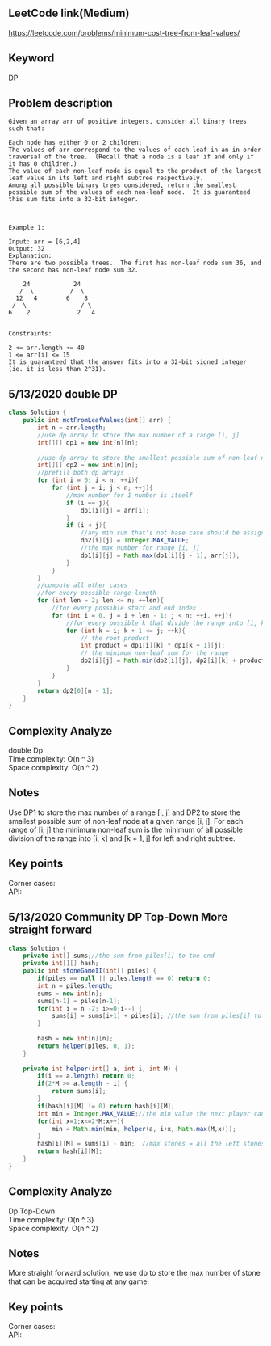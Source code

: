 ## LeetCode link(Medium)
https://leetcode.com/problems/minimum-cost-tree-from-leaf-values/

## Keyword
DP

## Problem description
```
Given an array arr of positive integers, consider all binary trees such that:

Each node has either 0 or 2 children;
The values of arr correspond to the values of each leaf in an in-order traversal of the tree.  (Recall that a node is a leaf if and only if it has 0 children.)
The value of each non-leaf node is equal to the product of the largest leaf value in its left and right subtree respectively.
Among all possible binary trees considered, return the smallest possible sum of the values of each non-leaf node.  It is guaranteed this sum fits into a 32-bit integer.

 

Example 1:

Input: arr = [6,2,4]
Output: 32
Explanation:
There are two possible trees.  The first has non-leaf node sum 36, and the second has non-leaf node sum 32.

    24            24
   /  \          /  \
  12   4        6    8
 /  \               / \
6    2             2   4
 

Constraints:

2 <= arr.length <= 40
1 <= arr[i] <= 15
It is guaranteed that the answer fits into a 32-bit signed integer (ie. it is less than 2^31).
```

## 5/13/2020 double DP

```java
class Solution {
    public int mctFromLeafValues(int[] arr) {
        int n = arr.length;
        //use dp array to store the max number of a range [i, j]
        int[][] dp1 = new int[n][n];
        
        //use dp array to store the smallest possible sum of non-leaf node at a given range [i, j]
        int[][] dp2 = new int[n][n];
        //prefill both dp arrays
        for (int i = 0; i < n; ++i){
            for (int j = i; j < n; ++j){
                //max number for 1 number is itself
                if (i == j){
                    dp1[i][j] = arr[i];
                }
                if (i < j){
                    //any min sum that's not base case should be assigned MAX_VALUE
                    dp2[i][j] = Integer.MAX_VALUE;
                    //the max number for range [i, j]
                    dp1[i][j] = Math.max(dp1[i][j - 1], arr[j]);
                }
            }
        }
        //compute all other cases
        //for every possible range length
        for (int len = 2; len <= n; ++len){
            //for every possible start and end index
            for (int i = 0, j = i + len - 1; j < n; ++i, ++j){
                //for every possible k that divide the range into [i, k] and [k + 1, j]
                for (int k = i; k + 1 <= j; ++k){
                    // the root product
                    int product = dp1[i][k] * dp1[k + 1][j];
                    // the minimum non-leaf sum for the range
                    dp2[i][j] = Math.min(dp2[i][j], dp2[i][k] + product + dp2[k + 1][j]);
                }
            }
        }
        return dp2[0][n - 1];
    }
}
```

## Complexity Analyze
double Dp\
Time complexity: O(n ^ 3)\
Space complexity: O(n ^ 2)

## Notes
Use DP1 to store the max number of a range [i, j] and DP2 to store the smallest possible sum of non-leaf node at a given range [i, j]. For each range of [i, j] the minimum non-leaf sum is the minimum of all possible division of the range into [i, k] and [k + 1, j] for left and right subtree.

## Key points
Corner cases: \
API:

## 5/13/2020 Community DP Top-Down More straight forward

```java
class Solution {
    private int[] sums;//the sum from piles[i] to the end
    private int[][] hash;
    public int stoneGameII(int[] piles) {
        if(piles == null || piles.length == 0) return 0;
        int n = piles.length;
        sums = new int[n];
        sums[n-1] = piles[n-1];
        for(int i = n -2; i>=0;i--) {
            sums[i] = sums[i+1] + piles[i]; //the sum from piles[i] to the end
        }
        
        hash = new int[n][n];
        return helper(piles, 0, 1);
    }
    
    private int helper(int[] a, int i, int M) {
        if(i == a.length) return 0;
        if(2*M >= a.length - i) {
            return sums[i];
        }
        if(hash[i][M] != 0) return hash[i][M];
        int min = Integer.MAX_VALUE;//the min value the next player can get
        for(int x=1;x<=2*M;x++){
            min = Math.min(min, helper(a, i+x, Math.max(M,x)));
        }
        hash[i][M] = sums[i] - min;  //max stones = all the left stones - the min stones next player can get
        return hash[i][M];   
    }
}
```

## Complexity Analyze
Dp Top-Down\
Time complexity: O(n ^ 3)\
Space complexity: O(n ^ 2)

## Notes
More straight forward solution, we use dp to store the max number of stone that can be acquired starting at any game.

## Key points
Corner cases: \
API:
